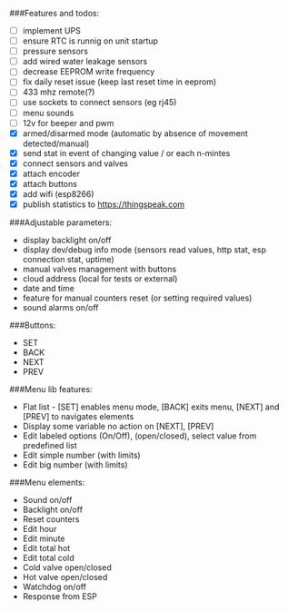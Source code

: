 ###Features and todos:
- [ ] implement UPS 
- [ ] ensure RTC is runnig on unit startup
- [ ] pressure sensors
- [ ] add wired water leakage sensors
- [ ] decrease EEPROM write frequency
- [ ] fix daily reset issue (keep last reset time in eeprom)
- [ ] 433 mhz remote(?)
- [ ] use sockets to connect sensors (eg rj45)
- [ ] menu sounds
- [ ] 12v for beeper and pwm
- [x] armed/disarmed mode (automatic by absence of movement detected/manual)
- [x] send stat in event of changing value / or each n-mintes
- [x] connect sensors and valves
- [x] attach encoder
- [x] attach buttons
- [x] add wifi (esp8266)
- [x] publish statistics to https://thingspeak.com

###Adjustable parameters:
- display backlight on/off
- display dev/debug info mode (sensors read values, http stat, esp connection stat, uptime)
- manual valves management with buttons
- cloud address (local for tests or external)
- date and time
- feature for manual counters reset (or setting required values)
- sound alarms on/off	

###Buttons:
- SET
- BACK
- NEXT
- PREV

###Menu lib features:
- Flat list - [SET] enables menu mode, [BACK] exits menu, [NEXT] and [PREV] to navigates elements
- Display some variable no action on [NEXT], [PREV]
- Edit labeled options (On/Off), (open/closed), select value from predefined list
- Edit simple number (with limits)
- Edit big number (with limits)

###Menu elements:
- Sound on/off
- Backlight on/off
- Reset counters
- Edit hour
- Edit minute
- Edit total hot
- Edit total cold
- Cold valve open/closed
- Hot valve open/closed
- Watchdog on/off
- Response from ESP
